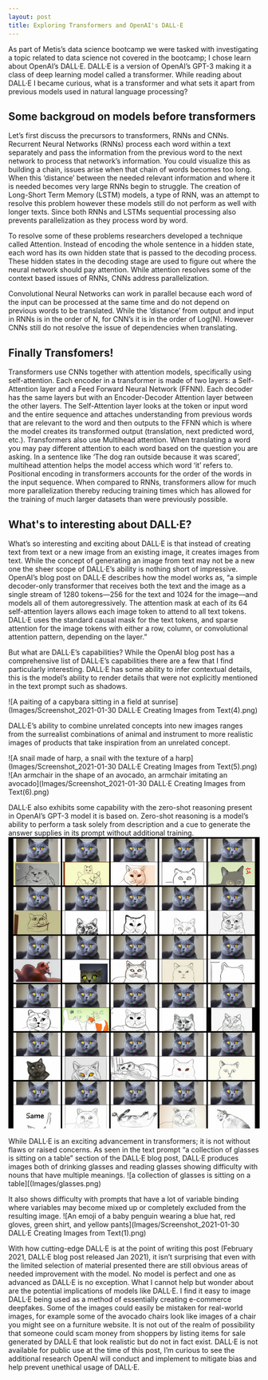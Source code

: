 ```yaml
---
layout: post
title: Exploring Transformers and OpenAI's DALL·E
---
```


<p>As part of Metis’s data science bootcamp we were tasked with investigating a topic related to data science not covered in the bootcamp; I chose learn about OpenAI’s DALL·E. DALL·E is a version of  OpenAI’s GPT-3 making it a class of deep learning model called a transformer. While reading about DALL·E I became curious, what is a transformer and what sets it apart from previous models used in natural language processing? </p>

## Some backgroud on models before transformers

<p>Let’s first discuss the precursors to transformers, RNNs and CNNs. Recurrent Neural Networks (RNNs) process each word within a text separately and pass the information from the previous word to the next network to process that network’s information. You could visualize this as building a chain, issues arise when that chain of words becomes too long. When this ‘distance’ between the needed relevant information and where it is needed becomes very large RNNs begin to struggle. The creation of Long-Short Term Memory (LSTM) models, a type of RNN, was an attempt to resolve this problem however these models still do not perform as well with longer texts. Since both RNNs and LSTMs sequential processing also prevents parallelization as they process word by word. </p>

<p>To resolve some of these problems researchers developed a technique called Attention. Instead of encoding the whole sentence in a hidden state, each word has its own hidden state that is passed to the decoding process. These hidden states in the decoding stage are used to figure out where the neural network should pay attention. While attention resolves some of the context based issues of RNNs, CNNs address parallelization. </p>

<p>Convolutional Neural Networks can work in parallel because each word of the input can be processed at the same time and do not depend on previous words to be translated. While the ‘distance’ from output and input in RNNs is in the order of N, for CNN’s it is in the order of Log(N).  However CNNs still do not resolve the issue of dependencies when translating. </p>

## Finally Transfomers!

<p> Transformers use CNNs together with attention models, specifically using self-attention. Each encoder in a transformer is made of two layers: a Self-Attention layer and a Feed Forward Neural Network (FFNN). Each decoder has the same layers but with an Encoder-Decoder Attention layer between the other layers. The Self-Attention layer looks at the token or input word and the entire sequence and attaches understanding from previous words that are relevant to the word and then outputs to the FFNN which is where the model creates its transformed output (translation, next predicted word, etc.). Transformers also use Multihead attention. When translating a word you may pay different attention to each word based on the question you are asking. In a sentence like ‘The dog ran outside because it was scared’, multihead attention helps the model access which word ‘it’ refers to. Positional encoding in transformers accounts for the order of the words in the input sequence. When compared to RNNs, transformers allow for much more parallelization thereby reducing training times which has allowed for the training of much larger datasets than were previously possible.</p>

## What's to interesting about DALL·E?
<p>What’s so interesting and exciting about DALL·E is that instead of creating text from text or a new image from an existing image, it creates images from text. While the concept of generating an image from text may not be a new one the sheer scope of DALL·E’s ability is nothing short of impressive. OpenAI’s blog post on DALL·E describes how the model works as, “a simple decoder-only transformer that receives both the text and the image as a single stream of 1280 tokens—256 for the text and 1024 for the image—and models all of them autoregressively. The attention mask at each of its 64 self-attention layers allows each image token to attend to all text tokens. DALL·E uses the standard causal mask for the text tokens, and sparse attention for the image tokens with either a row, column, or convolutional attention pattern, depending on the layer.”  </p>

<p>But what are DALL·E’s capabilities? While the OpenAI blog post has a comprehensive list of DALL·E’s capabilities there are a few that I find particularly interesting. DALL·E has some ability to infer contextual details, this is the model’s ability to render details that were not explicitly mentioned in the text prompt such as shadows.</p>

![A paiting of a capybara sitting in a field at sunrise](Images/Screenshot_2021-01-30 DALL·E Creating Images from Text(4).png)

<p>DALL·E’s ability to combine unrelated concepts into new images ranges from the surrealist combinations of animal and instrument to more realistic images of products that take inspiration from an unrelated concept. </p>
  
![A snail made of harp, a snail with the texture of a harp](Images/Screenshot_2021-01-30 DALL·E Creating Images from Text(5).png)
![An armchair in the shape of an avocado, an armchair imitating an avocado](Images/Screenshot_2021-01-30 DALL·E Creating Images from Text(6).png)

DALL·E also exhibits some capability with the zero-shot reasoning present in OpenAI’s GPT-3 model it is based on. Zero-shot reasoning is a model’s ability to perform a task solely from description and a cue to generate the answer supplies in its prompt without additional training. 
![the exact same cat on the top as a sketch on the bottom](Images/zeroshot.png)

 While DALL·E is an exciting advancement in transformers; it is not without flaws or raised concerns. As seen in the text prompt  “a collection of glasses is sitting on a table” section of the DALL·E blog post, DALL·E produces images both of drinking glasses and reading glasses showing difficulty with nouns that have multiple meanings. 
![a collection of glasses is sitting on a table][(Images/glasses.png)

It also shows difficulty with prompts that have a lot of variable binding where variables may become mixed up or completely excluded from the resulting image.
![An emoji of a baby penguin wearing a blue hat, red gloves, green shirt, and yellow pants](Images/Screenshot_2021-01-30 DALL·E Creating Images from Text(1).png)

With how cutting-edge DALL·E is at the point of writing this post (February 2021, DALL·E blog post released Jan 2021), it isn’t surprising that even with the limited selection of material presented there are still obvious areas of needed improvement with the model. No model is perfect and one as advanced as DALL·E is no exception. What I cannot help but wonder about are the potential implications of models like DALL·E. I find it easy to image DALL·E being used as a method of essentially creating e-commerce deepfakes. Some of the images could easily be mistaken for real-world images, for example some of the avocado chairs look like images of a chair you might see on a furniture website. It is not out of the realm of possibility that someone could scam money from shoppers by listing items for sale generated by DALL·E that look realistic but do not in fact exist. DALL·E is not available for public use at the time of this post, I’m curious to see the additional research OpenAI will conduct and implement to mitigate bias and help prevent unethical usage of DALL·E.

